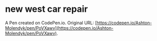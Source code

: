 # new west car repair

A Pen created on CodePen.io. Original URL: [https://codepen.io/Ashton-Molendyk/pen/PoVXawv](https://codepen.io/Ashton-Molendyk/pen/PoVXawv).


